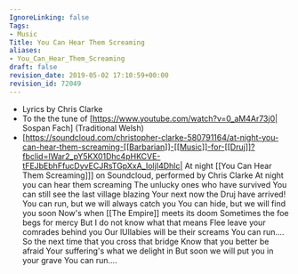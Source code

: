 ```yaml
---
IgnoreLinking: false
Tags:
- Music
Title: You Can Hear Them Screaming
aliases:
- You_Can_Hear_Them_Screaming
draft: false
revision_date: 2019-05-02 17:10:59+00:00
revision_id: 72049
---
```


* Lyrics by Chris Clarke
* To the the tune of [https://www.youtube.com/watch?v=0_aM4Ar73j0| Sospan Fach] (Traditional Welsh)
* [https://soundcloud.com/christopher-clarke-580791164/at-night-you-can-hear-them-screaming-[[Barbarian]]-[[Music]]-for-[[Druj]]?fbclid=IWar2_pY5KX01Dhc4pHKCVE-tFEJbEbhFfucDyvECJRsTGpXxA_IoljI4Dhlc| At night [[You Can Hear Them Screaming]]] on Soundcloud, performed by Chris Clarke
At night you can hear them screaming
The unlucky ones who have survived
You can still see the last village blazing
Your next now the Druj have arrived!
You can run, but we will always catch you
You can hide, but we will find you soon
Now's when [[The Empire]] meets its doom
Sometimes the foe begs for mercy
But I do not know what that means
Flee leave your comrades behind you
Our lUllabies will be their screams
You can run....
So the next time that you cross that bridge
Know that you better be afraid
Your suffering's what we delight in 
But soon we will put you in your grave
You can run....